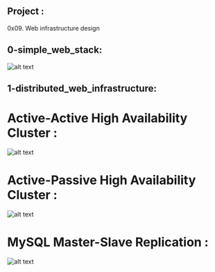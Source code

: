 Project :
----------
0x09. Web infrastructure design

0-simple_web_stack:
----------------------
![alt text](https://i.imgur.com/rLBUCwn.jpg)

1-distributed_web_infrastructure:
---------------------------------

# Active-Active High Availability Cluster :

![alt text](https://i.imgur.com/vUNqbNJ.jpg)

# Active-Passive High Availability Cluster :

![alt text](https://i.imgur.com/pPQmGn3.jpg)

# MySQL Master-Slave Replication :

![alt text]([Imgur](https://i.imgur.com/jGGCrWQ.png))